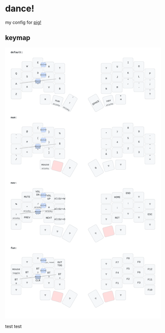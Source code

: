 # dance!
my config for [pig!](https://github.com/chase-hunter/pig)

## keymap
![pig! Keymap](keymap_img/pig_keymap.svg)


test test